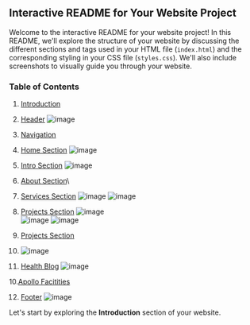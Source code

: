 ## Interactive README for Your Website Project

Welcome to the interactive README for your website project! In this README, we'll explore the structure of your website by discussing the different sections 
and tags used in your HTML file (`index.html`) and the corresponding styling in your CSS file (`styles.css`). We'll also include screenshots to visually guide
you through your website.

### Table of Contents
1. [Introduction](#introduction)
2. [Header](#header)
   ![image](https://github.com/MDAEJA/Assigment_Apollo_repo/assets/149299483/4458bf78-c5e3-4f16-9bcf-bfaf3c1b611c)

3. [Navigation](#navigation)
4. [Home Section](#home-section)
   ![image](https://github.com/MDAEJA/Assigment_Apollo_repo/assets/149299483/f605284c-1c20-4746-a6a3-5ff16492818d)


5. [Intro Section](#intro-section)
   ![image](https://github.com/MDAEJA/Assigment_Apollo_repo/assets/149299483/e272e4d0-b306-4373-b86e-f03a4bcd3590)
6. [About Section](#about-section)\
7. [Services Section](#services-section)
   ![image](https://github.com/MDAEJA/Assigment_Apollo_repo/assets/149299483/8f2738b4-358e-4797-bc1c-fb043e47ee38)
   ![image](https://github.com/MDAEJA/Assigment_Apollo_repo/assets/149299483/20f38ed1-b69c-46e6-a3b5-37ae7224c3c0)
   
8. [Projects Section](#projects-section)
   ![image](https://github.com/MDAEJA/Assigment_Apollo_repo/assets/149299483/32a55110-98fe-4173-b230-4ae93d805789)   
   ![image](https://github.com/MDAEJA/Assigment_Apollo_repo/assets/149299483/6bdc8901-077c-45d6-99fd-b83b3b5b106f)
   ![image](https://github.com/MDAEJA/Assigment_Apollo_repo/assets/149299483/0e8906fa-035b-4f50-b87e-fd53d1703349)


9. [Projects Section](#projects-section)
10. ![image](https://github.com/MDAEJA/Assigment_Apollo_repo/assets/149299483/32a55110-98fe-4173-b230-4ae93d805789)

    
    
   



   
12. [Health Blog](#health-blog)
    ![image](https://github.com/MDAEJA/Assigment_Apollo_repo/assets/149299483/fafd9e8f-4b6c-4e1a-b065-af55c73f75a5)

10.[Apollo Facitities](#apollo-facilities)


12. [Footer](#footer)
   ![image](https://github.com/MDAEJA/Assigment_Apollo_repo/assets/149299483/6fc18577-60d8-493b-b9ec-510acb0b5ba1)



Let's start by exploring the **Introduction** section of your website.


